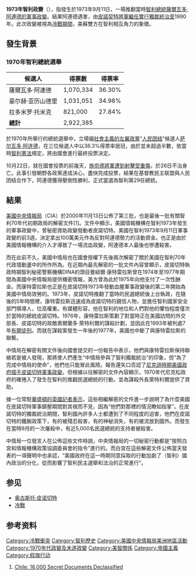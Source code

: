 **1973年智利政變**（），指發生於1973年9月11日，一場推翻當時[智利總統](https://zh.wikipedia.org/wiki/智利總統 "wikilink")[薩爾瓦多·阿連德的](https://zh.wikipedia.org/wiki/薩爾瓦多·阿連德 "wikilink")[軍事政變](https://zh.wikipedia.org/wiki/軍事政變 "wikilink")。結果阿連德遇害，由[皮諾契特將軍繼任實行](https://zh.wikipedia.org/wiki/皮諾契特 "wikilink")[獨裁統治至](https://zh.wikipedia.org/wiki/獨裁 "wikilink")1990年。此次政變被視為[冷戰期間](https://zh.wikipedia.org/wiki/冷戰 "wikilink")，美蘇雙方在智利相互角力的象徵。

## 發生背景

### 1970年智利總統選舉

| 候選人       | 得票數       | 得票率    |
| --------- | --------- | ------ |
| 薩爾瓦多·阿連德  | 1,070,334 | 36.30% |
| 豪尔赫·亚历山德里 | 1,031,051 | 34.98% |
| 拉多米罗·托米克  | 821,000   | 27.84% |
| **總計**    | 2,922,385 |        |

於1970年所舉行的總統選舉中，立場偏[社會主義的左翼政黨](https://zh.wikipedia.org/wiki/社會主義 "wikilink")“[人民团结](https://zh.wikipedia.org/wiki/人民团结_\(智利\) "wikilink")”候選人[萨尔瓦多·阿连德](../Page/萨尔瓦多·阿连德.md "wikilink")，在三位候選人中以36.3%得票率居冠，由於並未超過半數，依當時[智利憲法](../Page/智利憲法.md "wikilink")規定，將由國會進行最終投票決定。

10月22日，就在國會投票的前幾天，[施奈德將軍遭到射擊受重傷](https://zh.wikipedia.org/wiki/瑞恩·施奈德 "wikilink")，於26日不治身亡。此事引發朝野各政黨達成決心，盡快完成投票，結果在基督教民主联盟與人民团结合作下，阿連德獲得壓倒性勝利，正式當選為智利第29任總統。

## 結果

[美國中央情報局](https://zh.wikipedia.org/wiki/美國中央情報局 "wikilink")（CIA）於2000年11月13日公佈了第三批，也是最後一批有關智利70年代初期政局的解密文件\[1\]。文件中顯示，美國情報機構在智利1973年發生的軍事政變中，曾秘密資助政變發動者皮諾切特。美國在智利1973年9月11日軍事政變的前3週，決定拿出100萬美元作為反對阿連德勢力的活動資金。也正是由於美國情報機構的介入才導致了一場流血政變，阿連德本人最後也慘遭殺害。

而在此前不久，美國中情局也在國會授權下先後兩次解密了關於美國在智利70年代政壇動盪中的所作所為。在近期內最先解密的一批文件內容曾顯示，皮諾切特執政時期智利秘密警察機構DINA的頭目曼紐爾·康特雷拉斯曾在1974年至1977年期間為美國中央情報局提供機密情報，美方曾為此於1975年向他支付了一次性酬金。而康特雷拉斯也正是在皮諾切特1973年發動血腥軍事政變後的第二年開始為美國中情局效勞的。1973年，皮諾切特推翻了當時的民選總統後上台執政，在隨後的5年時間裡，康特雷拉斯迅速成為皮諾切特的親信人物，並擔任智利國家安全部門領導人，位高權重。有媒體形容，他在智利的地位和人們對他的懼怕程度僅次於當時的總統皮諾切特。1976年，康特雷拉斯策劃了對當時正在美國訪問的外交部長、皮諾切特的政敵奧爾蘭多·萊特利爾的謀殺計劃，並因此在1993年被判處7年[有期徒刑](../Page/有期徒刑.md "wikilink")。而就在謀殺案發生一年後的1977年，美國也中斷了與康特雷拉斯的聯繫。

中情局在解密有關文件後向國會提交的一份報告中表示，他們與康特雷拉斯保持聯絡若是被人發現，那將使人們產生“中情局參與了智利獨裁統治”的印象，但“為了完成中情局的使命”，他們也只能冒此風險。報告還矢口否認了[尼克遜時期美國政府插手皮諾切特軍事政變](https://zh.wikipedia.org/wiki/尼克遜 "wikilink")。但根據以往解密的文件內容顯示，1970年代尼克松政府的確捲入了發生在智利的推翻民選總統的行動，並為謀殺外長萊特利爾提供了資助。

據一位常駐[華盛頓的英國記者表示](https://zh.wikipedia.org/wiki/華盛頓 "wikilink")，這些相繼解密的文件進一步說明了為什麼美國在皮諾切特軍事鎮壓期間對其視而不見，因為“他們對那裡的情況瞭如指掌”。在皮諾切特的獨裁統治期間，智利國內許多人士都遭到了不同程度的迫害，他們在皮諾切特的鐵腕政策下，有的被殘忍殺害，有的神秘消失，有的被流放到國外。而發生在當時9月的一次屠殺中，有近5,000名民選總統的支持者被殺害。

中情局一位發言人在公佈這些文件時說，中央情報局的一切秘密行動都是“按照白宮和情報機構政策協調委員會的指令”進行的。而白宮在這些解密文件公佈當天發表的一項聲明中也承認，“美國政府在這一時期同意採取的行動加劇了（智利）國內政治的分化，從而影響了智利民主選舉和法治的正常進行”。

## 参见

  - [奥古斯托·皮诺切特](../Page/奥古斯托·皮诺切特.md "wikilink")
  - [冷戰](https://zh.wikipedia.org/wiki/冷戰 "wikilink")

## 参考资料

[Category:冷戰衝突](https://zh.wikipedia.org/wiki/Category:冷戰衝突 "wikilink") [Category:智利歷史](https://zh.wikipedia.org/wiki/Category:智利歷史 "wikilink") [Category:美國中央情報局美洲地區活動](https://zh.wikipedia.org/wiki/Category:美國中央情報局美洲地區活動 "wikilink") [Category:1970年代政變及未遂政變](https://zh.wikipedia.org/wiki/Category:1970年代政變及未遂政變 "wikilink") [Category:美智關係](https://zh.wikipedia.org/wiki/Category:美智關係 "wikilink") [Category:帝國主義](https://zh.wikipedia.org/wiki/Category:帝國主義 "wikilink") [Category:假旗行动](https://zh.wikipedia.org/wiki/Category:假旗行动 "wikilink")

1.  [Chile: 16,000 Secret Documents Declassified](http://www.gwu.edu/~nsarchiv/news/20001113/)